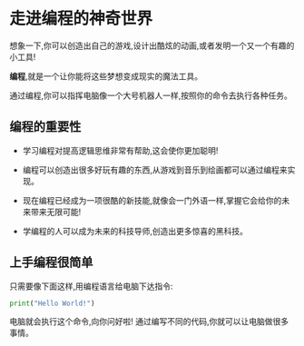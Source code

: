 # 走进编程的神奇世界

想象一下,你可以创造出自己的游戏,设计出酷炫的动画,或者发明一个又一个有趣的小工具!

**编程**,就是一个让你能将这些梦想变成现实的魔法工具。

通过编程,你可以指挥电脑像一个大号机器人一样,按照你的命令去执行各种任务。

## 编程的重要性

- 学习编程对提高逻辑思维非常有帮助,这会使你更加聪明!

- 编程可以创造出很多好玩有趣的东西,从游戏到音乐到绘画都可以通过编程来实现。

- 现在编程已经成为一项很酷的新技能,就像会一门外语一样,掌握它会给你的未来带来无限可能!

- 学编程的人可以成为未来的科技导师,创造出更多惊喜的黑科技。

## 上手编程很简单

只需要像下面这样,用编程语言给电脑下达指令:

```python
print("Hello World!")
```

电脑就会执行这个命令,向你问好啦!
通过编写不同的代码,你就可以让电脑做很多事情。
